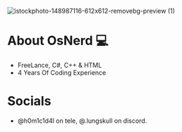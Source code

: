 ![istockphoto-148987116-612x612-removebg-preview (1)](https://github.com/user-attachments/assets/260ddcf4-4de8-4ce4-b64a-52bf3ccfbf0b)

# About OsNerd 💻
- FreeLance, C#, C++ & HTML
- 4 Years Of Coding Experience

# Socials
- @h0m1c1d4l on tele, @.lungskull on discord.
